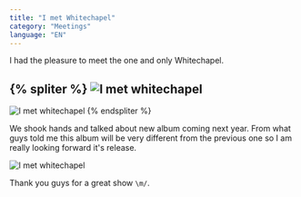 ```yaml
---
title: "I met Whitechapel"
category: "Meetings"
language: "EN"
---
```


I had the pleasure to meet the one and only Whitechapel.

{% spliter %}
![I met whitechapel](/assets/music-reports/2024-08-08-i-met-whitechapel/i-met-whitechapel2.jpg)
---
![I met whitechapel](/assets/music-reports/2024-08-08-i-met-whitechapel/i-met-whitechapel3.jpg)
{% endspliter %}

We shook hands and talked about new album coming next year.
From what guys told me this album will be very different from the previous one
so I am really looking forward it's release.

![I met whitechapel](/assets/music-reports/2024-08-08-i-met-whitechapel/i-met-whitechapel.jpg)

Thank you guys for a great show `\m/`.
